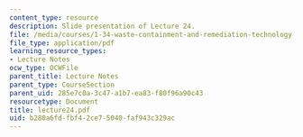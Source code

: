 ```yaml
---
content_type: resource
description: Slide presentation of Lecture 24.
file: /media/courses/1-34-waste-containment-and-remediation-technology-spring-2004/b280a6fdfbf42ce75040faf943c329ac_lecture24.pdf
file_type: application/pdf
learning_resource_types:
- Lecture Notes
ocw_type: OCWFile
parent_title: Lecture Notes
parent_type: CourseSection
parent_uid: 285e7c0a-3c47-a1b7-ea83-f80f96a90c43
resourcetype: Document
title: lecture24.pdf
uid: b280a6fd-fbf4-2ce7-5040-faf943c329ac
---
```

